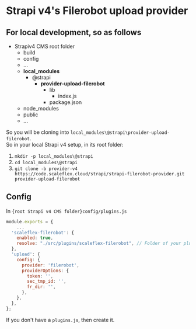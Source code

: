 # Strapi v4's Filerobot upload provider

## For local development, so as follows

- Strapiv4 CMS root folder
	- build
	- config
	- ...
	- **local_modules**
		- @strapi
			- **provider-upload-filerobot**
				- lib
					- index.js
				- package.json
	- node_modules
	- public
	- ...

So you will be cloning into `local_modules\@strapi\provider-upload-filerobot`.   
So in your local Strapi v4 setup, in its root folder:   
1. `mkdir -p local_modules\@strapi`
2. `cd local_modules\@strapi`
3. `git clone -b provider-v4 https://code.scaleflex.cloud/strapi/strapi-filerobot-provider.git provider-upload-filerobot`

## Config

In `{root Strapi v4 CMS folder}config/plugins.js`

```js
module.exports = {
	...
  'scaleflex-filerobot': {
    enabled: true,
    resolve: "./src/plugins/scaleflex-filerobot", // Folder of your plugin
  },
  'upload': {
    config: {
      provider: 'filerobot',
      providerOptions: {
        token: '',
        sec_tmp_id: '',
        fr_dir: '',
      },
    },
  },
};
```
If you don't have a `plugins.js`, then create it.